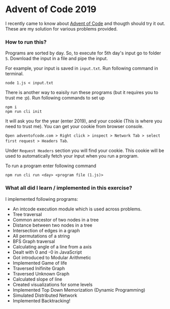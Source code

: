 Advent of Code 2019
===================

I recently came to know about [Advent of Code](https://adventofcode.com/) and thougth
should try it out. These are my solution for various problems provided.

### How to run this?
Programs are sorted by day. So, to execute for 5th day's input go to folder `5`.
Download the input in a file and pipe the input.

For example, your input is saved in `input.txt`. Run following command in terminal.

```
node 1.js < input.txt
```

There is another way to eaisily run these programs (but it requires you to trust me :p).
Run following commands to set up
```
npm i
npm run cli init
```

It will ask you for the year (enter 2019), and your cookie (This is where you need to trust me).
You can get your cookie from browser console.

`Open adventofcode.com > Right click > inspect > Network Tab > select first request > Headers Tab`.

Under `Request Headers` section you will find your cookie. This cookie will be used to automatically 
fetch your input when you run a program.

To run a program enter following command

```
npm run cli run <day> <program file (1.js)>
```

### What all did I learn / implemented in this exercise?

I implemented following programs:
- An intcode execution module which is used across problems.
- Tree traversal
- Common ancestor of two nodes in a tree
- Distance between two nodes in a tree
- Intersection of edges in a graph
- All permutations of a string
- BFS Graph traversal
- Calculating angle of a line from a axis
- Dealt with 0 and -0 in JavaScript
- Got introduced to Modular Arithmetic
- Implemented Game of life
- Traversed Inifinite Graph
- Traversed Unknown Graph
- Calculated slope of line
- Created visualizations for some levels
- Implemented Top Down Memorization (Dynamic Programming)
- Simulated Distributed Network
- Implemented Backtracking!
